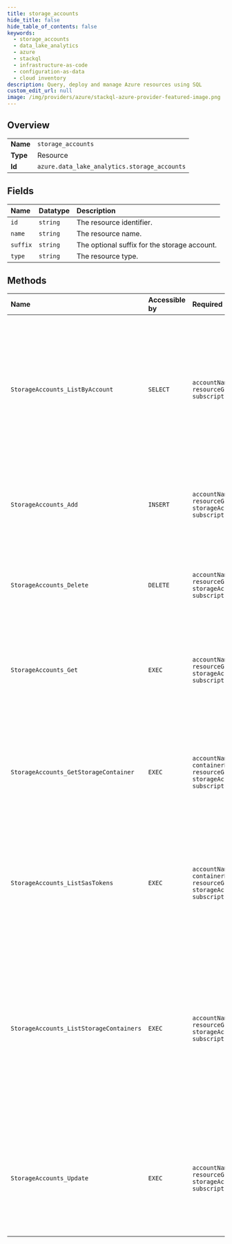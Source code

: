 ```yaml
---
title: storage_accounts
hide_title: false
hide_table_of_contents: false
keywords:
  - storage_accounts
  - data_lake_analytics
  - azure    
  - stackql
  - infrastructure-as-code
  - configuration-as-data
  - cloud inventory
description: Query, deploy and manage Azure resources using SQL
custom_edit_url: null
image: /img/providers/azure/stackql-azure-provider-featured-image.png
---
```

  
    

## Overview
<table><tbody>
<tr><td><b>Name</b></td><td><code>storage_accounts</code></td></tr>
<tr><td><b>Type</b></td><td>Resource</td></tr>
<tr><td><b>Id</b></td><td><code>azure.data_lake_analytics.storage_accounts</code></td></tr>
</tbody></table>

## Fields
| Name | Datatype | Description |
|:-----|:---------|:------------|
| `id` | `string` | The resource identifier. |
| `name` | `string` | The resource name. |
| `suffix` | `string` | The optional suffix for the storage account. |
| `type` | `string` | The resource type. |
## Methods
| Name | Accessible by | Required Params | Description |
|:-----|:--------------|:----------------|:------------|
| `StorageAccounts_ListByAccount` | `SELECT` | `accountName, resourceGroupName, subscriptionId` | Gets the first page of Azure Storage accounts, if any, linked to the specified Data Lake Analytics account. The response includes a link to the next page, if any. |
| `StorageAccounts_Add` | `INSERT` | `accountName, resourceGroupName, storageAccountName, subscriptionId` | Updates the specified Data Lake Analytics account to add an Azure Storage account. |
| `StorageAccounts_Delete` | `DELETE` | `accountName, resourceGroupName, storageAccountName, subscriptionId` | Updates the specified Data Lake Analytics account to remove an Azure Storage account. |
| `StorageAccounts_Get` | `EXEC` | `accountName, resourceGroupName, storageAccountName, subscriptionId` | Gets the specified Azure Storage account linked to the given Data Lake Analytics account. |
| `StorageAccounts_GetStorageContainer` | `EXEC` | `accountName, containerName, resourceGroupName, storageAccountName, subscriptionId` | Gets the specified Azure Storage container associated with the given Data Lake Analytics and Azure Storage accounts. |
| `StorageAccounts_ListSasTokens` | `EXEC` | `accountName, containerName, resourceGroupName, storageAccountName, subscriptionId` | Gets the SAS token associated with the specified Data Lake Analytics and Azure Storage account and container combination. |
| `StorageAccounts_ListStorageContainers` | `EXEC` | `accountName, resourceGroupName, storageAccountName, subscriptionId` | Lists the Azure Storage containers, if any, associated with the specified Data Lake Analytics and Azure Storage account combination. The response includes a link to the next page of results, if any. |
| `StorageAccounts_Update` | `EXEC` | `accountName, resourceGroupName, storageAccountName, subscriptionId` | Updates the Data Lake Analytics account to replace Azure Storage blob account details, such as the access key and/or suffix. |
